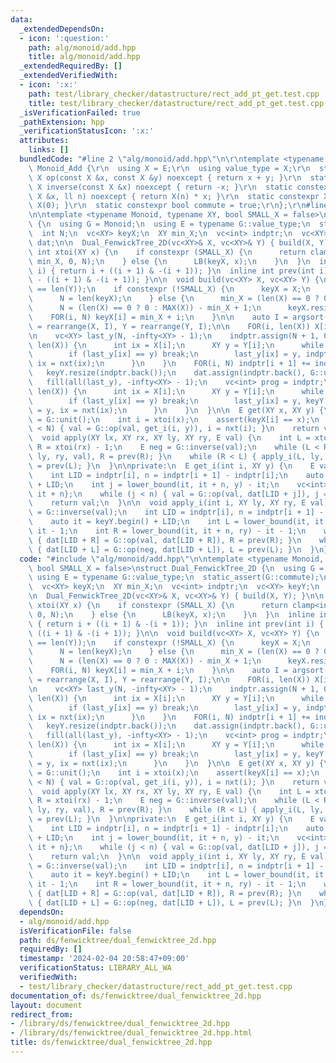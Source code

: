```yaml
---
data:
  _extendedDependsOn:
  - icon: ':question:'
    path: alg/monoid/add.hpp
    title: alg/monoid/add.hpp
  _extendedRequiredBy: []
  _extendedVerifiedWith:
  - icon: ':x:'
    path: test/library_checker/datastructure/rect_add_pt_get.test.cpp
    title: test/library_checker/datastructure/rect_add_pt_get.test.cpp
  _isVerificationFailed: true
  _pathExtension: hpp
  _verificationStatusIcon: ':x:'
  attributes:
    links: []
  bundledCode: "#line 2 \"alg/monoid/add.hpp\"\n\r\ntemplate <typename E>\r\nstruct\
    \ Monoid_Add {\r\n  using X = E;\r\n  using value_type = X;\r\n  static constexpr\
    \ X op(const X &x, const X &y) noexcept { return x + y; }\r\n  static constexpr\
    \ X inverse(const X &x) noexcept { return -x; }\r\n  static constexpr X power(const\
    \ X &x, ll n) noexcept { return X(n) * x; }\r\n  static constexpr X unit() { return\
    \ X(0); }\r\n  static constexpr bool commute = true;\r\n};\r\n#line 2 \"ds/fenwicktree/dual_fenwicktree_2d.hpp\"\
    \n\ntemplate <typename Monoid, typename XY, bool SMALL_X = false>\nstruct Dual_FenwickTree_2D\
    \ {\n  using G = Monoid;\n  using E = typename G::value_type;\n  static_assert(G::commute);\n\
    \  int N;\n  vc<XY> keyX;\n  XY min_X;\n  vc<int> indptr;\n  vc<XY> keyY;\n  vc<E>\
    \ dat;\n\n  Dual_FenwickTree_2D(vc<XY>& X, vc<XY>& Y) { build(X, Y); }\n\n  inline\
    \ int xtoi(XY x) {\n    if constexpr (SMALL_X) {\n      return clamp<int>(x -\
    \ min_X, 0, N);\n    } else {\n      LB(keyX, x);\n    }\n  }\n  inline int nxt(int\
    \ i) { return i + ((i + 1) & -(i + 1)); }\n  inline int prev(int i) { return i\
    \ - ((i + 1) & -(i + 1)); }\n\n  void build(vc<XY> X, vc<XY> Y) {\n    assert(len(X)\
    \ == len(Y));\n    if constexpr (!SMALL_X) {\n      keyX = X;\n      UNIQUE(keyX);\n\
    \      N = len(keyX);\n    } else {\n      min_X = (len(X) == 0 ? 0 : MIN(X));\n\
    \      N = (len(X) == 0 ? 0 : MAX(X)) - min_X + 1;\n      keyX.resize(N);\n  \
    \    FOR(i, N) keyX[i] = min_X + i;\n    }\n\n    auto I = argsort(Y);\n    X\
    \ = rearrange(X, I), Y = rearrange(Y, I);\n\n    FOR(i, len(X)) X[i] = xtoi(X[i]);\n\
    \n    vc<XY> last_y(N, -infty<XY> - 1);\n    indptr.assign(N + 1, 0);\n    FOR(i,\
    \ len(X)) {\n      int ix = X[i];\n      XY y = Y[i];\n      while (ix < N) {\n\
    \        if (last_y[ix] == y) break;\n        last_y[ix] = y, indptr[ix + 1]++,\
    \ ix = nxt(ix);\n      }\n    }\n    FOR(i, N) indptr[i + 1] += indptr[i];\n \
    \   keyY.resize(indptr.back());\n    dat.assign(indptr.back(), G::unit());\n \
    \   fill(all(last_y), -infty<XY> - 1);\n    vc<int> prog = indptr;\n    FOR(i,\
    \ len(X)) {\n      int ix = X[i];\n      XY y = Y[i];\n      while (ix < N) {\n\
    \        if (last_y[ix] == y) break;\n        last_y[ix] = y, keyY[prog[ix]++]\
    \ = y, ix = nxt(ix);\n      }\n    }\n  }\n\n  E get(XY x, XY y) {\n    E val\
    \ = G::unit();\n    int i = xtoi(x);\n    assert(keyX[i] == x);\n    while (i\
    \ < N) { val = G::op(val, get_i(i, y)), i = nxt(i); }\n    return val;\n  }\n\n\
    \  void apply(XY lx, XY rx, XY ly, XY ry, E val) {\n    int L = xtoi(lx) - 1,\
    \ R = xtoi(rx) - 1;\n    E neg = G::inverse(val);\n    while (L < R) { apply_i(R,\
    \ ly, ry, val), R = prev(R); }\n    while (R < L) { apply_i(L, ly, ry, neg), L\
    \ = prev(L); }\n  }\n\nprivate:\n  E get_i(int i, XY y) {\n    E val = G::unit();\n\
    \    int LID = indptr[i], n = indptr[i + 1] - indptr[i];\n    auto it = keyY.begin()\
    \ + LID;\n    int j = lower_bound(it, it + n, y) - it;\n    vc<int> Y_sub = {it,\
    \ it + n};\n    while (j < n) { val = G::op(val, dat[LID + j]), j = nxt(j); }\n\
    \    return val;\n  }\n\n  void apply_i(int i, XY ly, XY ry, E val) {\n    E neg\
    \ = G::inverse(val);\n    int LID = indptr[i], n = indptr[i + 1] - indptr[i];\n\
    \    auto it = keyY.begin() + LID;\n    int L = lower_bound(it, it + n, ly) -\
    \ it - 1;\n    int R = lower_bound(it, it + n, ry) - it - 1;\n    while (L < R)\
    \ { dat[LID + R] = G::op(val, dat[LID + R]), R = prev(R); }\n    while (R < L)\
    \ { dat[LID + L] = G::op(neg, dat[LID + L]), L = prev(L); }\n  }\n};\n"
  code: "#include \"alg/monoid/add.hpp\"\n\ntemplate <typename Monoid, typename XY,\
    \ bool SMALL_X = false>\nstruct Dual_FenwickTree_2D {\n  using G = Monoid;\n \
    \ using E = typename G::value_type;\n  static_assert(G::commute);\n  int N;\n\
    \  vc<XY> keyX;\n  XY min_X;\n  vc<int> indptr;\n  vc<XY> keyY;\n  vc<E> dat;\n\
    \n  Dual_FenwickTree_2D(vc<XY>& X, vc<XY>& Y) { build(X, Y); }\n\n  inline int\
    \ xtoi(XY x) {\n    if constexpr (SMALL_X) {\n      return clamp<int>(x - min_X,\
    \ 0, N);\n    } else {\n      LB(keyX, x);\n    }\n  }\n  inline int nxt(int i)\
    \ { return i + ((i + 1) & -(i + 1)); }\n  inline int prev(int i) { return i -\
    \ ((i + 1) & -(i + 1)); }\n\n  void build(vc<XY> X, vc<XY> Y) {\n    assert(len(X)\
    \ == len(Y));\n    if constexpr (!SMALL_X) {\n      keyX = X;\n      UNIQUE(keyX);\n\
    \      N = len(keyX);\n    } else {\n      min_X = (len(X) == 0 ? 0 : MIN(X));\n\
    \      N = (len(X) == 0 ? 0 : MAX(X)) - min_X + 1;\n      keyX.resize(N);\n  \
    \    FOR(i, N) keyX[i] = min_X + i;\n    }\n\n    auto I = argsort(Y);\n    X\
    \ = rearrange(X, I), Y = rearrange(Y, I);\n\n    FOR(i, len(X)) X[i] = xtoi(X[i]);\n\
    \n    vc<XY> last_y(N, -infty<XY> - 1);\n    indptr.assign(N + 1, 0);\n    FOR(i,\
    \ len(X)) {\n      int ix = X[i];\n      XY y = Y[i];\n      while (ix < N) {\n\
    \        if (last_y[ix] == y) break;\n        last_y[ix] = y, indptr[ix + 1]++,\
    \ ix = nxt(ix);\n      }\n    }\n    FOR(i, N) indptr[i + 1] += indptr[i];\n \
    \   keyY.resize(indptr.back());\n    dat.assign(indptr.back(), G::unit());\n \
    \   fill(all(last_y), -infty<XY> - 1);\n    vc<int> prog = indptr;\n    FOR(i,\
    \ len(X)) {\n      int ix = X[i];\n      XY y = Y[i];\n      while (ix < N) {\n\
    \        if (last_y[ix] == y) break;\n        last_y[ix] = y, keyY[prog[ix]++]\
    \ = y, ix = nxt(ix);\n      }\n    }\n  }\n\n  E get(XY x, XY y) {\n    E val\
    \ = G::unit();\n    int i = xtoi(x);\n    assert(keyX[i] == x);\n    while (i\
    \ < N) { val = G::op(val, get_i(i, y)), i = nxt(i); }\n    return val;\n  }\n\n\
    \  void apply(XY lx, XY rx, XY ly, XY ry, E val) {\n    int L = xtoi(lx) - 1,\
    \ R = xtoi(rx) - 1;\n    E neg = G::inverse(val);\n    while (L < R) { apply_i(R,\
    \ ly, ry, val), R = prev(R); }\n    while (R < L) { apply_i(L, ly, ry, neg), L\
    \ = prev(L); }\n  }\n\nprivate:\n  E get_i(int i, XY y) {\n    E val = G::unit();\n\
    \    int LID = indptr[i], n = indptr[i + 1] - indptr[i];\n    auto it = keyY.begin()\
    \ + LID;\n    int j = lower_bound(it, it + n, y) - it;\n    vc<int> Y_sub = {it,\
    \ it + n};\n    while (j < n) { val = G::op(val, dat[LID + j]), j = nxt(j); }\n\
    \    return val;\n  }\n\n  void apply_i(int i, XY ly, XY ry, E val) {\n    E neg\
    \ = G::inverse(val);\n    int LID = indptr[i], n = indptr[i + 1] - indptr[i];\n\
    \    auto it = keyY.begin() + LID;\n    int L = lower_bound(it, it + n, ly) -\
    \ it - 1;\n    int R = lower_bound(it, it + n, ry) - it - 1;\n    while (L < R)\
    \ { dat[LID + R] = G::op(val, dat[LID + R]), R = prev(R); }\n    while (R < L)\
    \ { dat[LID + L] = G::op(neg, dat[LID + L]), L = prev(L); }\n  }\n};\n"
  dependsOn:
  - alg/monoid/add.hpp
  isVerificationFile: false
  path: ds/fenwicktree/dual_fenwicktree_2d.hpp
  requiredBy: []
  timestamp: '2024-02-04 20:58:47+09:00'
  verificationStatus: LIBRARY_ALL_WA
  verifiedWith:
  - test/library_checker/datastructure/rect_add_pt_get.test.cpp
documentation_of: ds/fenwicktree/dual_fenwicktree_2d.hpp
layout: document
redirect_from:
- /library/ds/fenwicktree/dual_fenwicktree_2d.hpp
- /library/ds/fenwicktree/dual_fenwicktree_2d.hpp.html
title: ds/fenwicktree/dual_fenwicktree_2d.hpp
---
```

